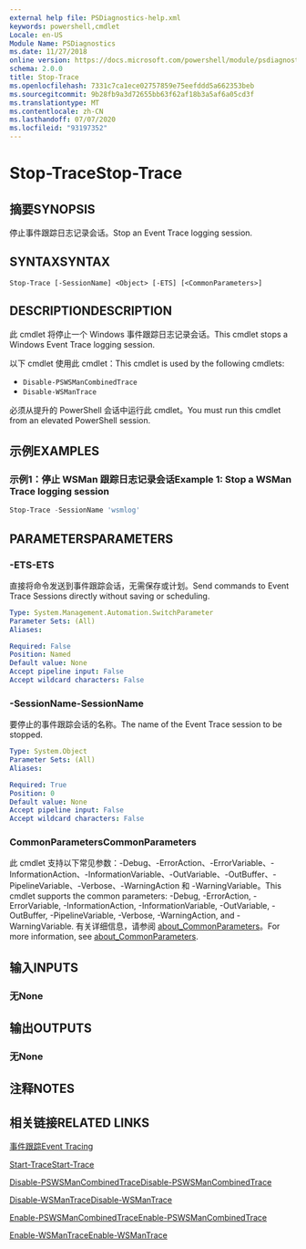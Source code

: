 ```yaml
---
external help file: PSDiagnostics-help.xml
keywords: powershell,cmdlet
Locale: en-US
Module Name: PSDiagnostics
ms.date: 11/27/2018
online version: https://docs.microsoft.com/powershell/module/psdiagnostics/stop-trace?view=powershell-7.1&WT.mc_id=ps-gethelp
schema: 2.0.0
title: Stop-Trace
ms.openlocfilehash: 7331c7ca1ece02757859e75eefddd5a662353beb
ms.sourcegitcommit: 9b28fb9a3d72655bb63f62af18b3a5af6a05cd3f
ms.translationtype: MT
ms.contentlocale: zh-CN
ms.lasthandoff: 07/07/2020
ms.locfileid: "93197352"
---
```

# <span data-ttu-id="15527-103">Stop-Trace</span><span class="sxs-lookup"><span data-stu-id="15527-103">Stop-Trace</span></span>

## <span data-ttu-id="15527-104">摘要</span><span class="sxs-lookup"><span data-stu-id="15527-104">SYNOPSIS</span></span>
<span data-ttu-id="15527-105">停止事件跟踪日志记录会话。</span><span class="sxs-lookup"><span data-stu-id="15527-105">Stop an Event Trace logging session.</span></span>

## <span data-ttu-id="15527-106">SYNTAX</span><span class="sxs-lookup"><span data-stu-id="15527-106">SYNTAX</span></span>

```
Stop-Trace [-SessionName] <Object> [-ETS] [<CommonParameters>]
```

## <span data-ttu-id="15527-107">DESCRIPTION</span><span class="sxs-lookup"><span data-stu-id="15527-107">DESCRIPTION</span></span>

<span data-ttu-id="15527-108">此 cmdlet 将停止一个 Windows 事件跟踪日志记录会话。</span><span class="sxs-lookup"><span data-stu-id="15527-108">This cmdlet stops a Windows Event Trace logging session.</span></span>

<span data-ttu-id="15527-109">以下 cmdlet 使用此 cmdlet：</span><span class="sxs-lookup"><span data-stu-id="15527-109">This cmdlet is used by the following cmdlets:</span></span>

- `Disable-PSWSManCombinedTrace`
- `Disable-WSManTrace`

<span data-ttu-id="15527-110">必须从提升的 PowerShell 会话中运行此 cmdlet。</span><span class="sxs-lookup"><span data-stu-id="15527-110">You must run this cmdlet from an elevated PowerShell session.</span></span>

## <span data-ttu-id="15527-111">示例</span><span class="sxs-lookup"><span data-stu-id="15527-111">EXAMPLES</span></span>

### <span data-ttu-id="15527-112">示例1：停止 WSMan 跟踪日志记录会话</span><span class="sxs-lookup"><span data-stu-id="15527-112">Example 1: Stop a WSMan Trace logging session</span></span>

```powershell
Stop-Trace -SessionName 'wsmlog'
```

## <span data-ttu-id="15527-113">PARAMETERS</span><span class="sxs-lookup"><span data-stu-id="15527-113">PARAMETERS</span></span>

### <span data-ttu-id="15527-114">-ETS</span><span class="sxs-lookup"><span data-stu-id="15527-114">-ETS</span></span>
<span data-ttu-id="15527-115">直接将命令发送到事件跟踪会话，无需保存或计划。</span><span class="sxs-lookup"><span data-stu-id="15527-115">Send commands to Event Trace Sessions directly without saving or scheduling.</span></span>

```yaml
Type: System.Management.Automation.SwitchParameter
Parameter Sets: (All)
Aliases:

Required: False
Position: Named
Default value: None
Accept pipeline input: False
Accept wildcard characters: False
```

### <span data-ttu-id="15527-116">-SessionName</span><span class="sxs-lookup"><span data-stu-id="15527-116">-SessionName</span></span>
<span data-ttu-id="15527-117">要停止的事件跟踪会话的名称。</span><span class="sxs-lookup"><span data-stu-id="15527-117">The name of the Event Trace session to be stopped.</span></span>

```yaml
Type: System.Object
Parameter Sets: (All)
Aliases:

Required: True
Position: 0
Default value: None
Accept pipeline input: False
Accept wildcard characters: False
```

### <span data-ttu-id="15527-118">CommonParameters</span><span class="sxs-lookup"><span data-stu-id="15527-118">CommonParameters</span></span>
<span data-ttu-id="15527-119">此 cmdlet 支持以下常见参数：-Debug、-ErrorAction、-ErrorVariable、-InformationAction、-InformationVariable、-OutVariable、-OutBuffer、-PipelineVariable、-Verbose、-WarningAction 和 -WarningVariable。</span><span class="sxs-lookup"><span data-stu-id="15527-119">This cmdlet supports the common parameters: -Debug, -ErrorAction, -ErrorVariable, -InformationAction, -InformationVariable, -OutVariable, -OutBuffer, -PipelineVariable, -Verbose, -WarningAction, and -WarningVariable.</span></span> <span data-ttu-id="15527-120">有关详细信息，请参阅 [about_CommonParameters](https://go.microsoft.com/fwlink/?LinkID=113216)。</span><span class="sxs-lookup"><span data-stu-id="15527-120">For more information, see [about_CommonParameters](https://go.microsoft.com/fwlink/?LinkID=113216).</span></span>

## <span data-ttu-id="15527-121">输入</span><span class="sxs-lookup"><span data-stu-id="15527-121">INPUTS</span></span>

### <span data-ttu-id="15527-122">无</span><span class="sxs-lookup"><span data-stu-id="15527-122">None</span></span>

## <span data-ttu-id="15527-123">输出</span><span class="sxs-lookup"><span data-stu-id="15527-123">OUTPUTS</span></span>

### <span data-ttu-id="15527-124">无</span><span class="sxs-lookup"><span data-stu-id="15527-124">None</span></span>

## <span data-ttu-id="15527-125">注释</span><span class="sxs-lookup"><span data-stu-id="15527-125">NOTES</span></span>

## <span data-ttu-id="15527-126">相关链接</span><span class="sxs-lookup"><span data-stu-id="15527-126">RELATED LINKS</span></span>

[<span data-ttu-id="15527-127">事件跟踪</span><span class="sxs-lookup"><span data-stu-id="15527-127">Event Tracing</span></span>](/windows/desktop/ETW/event-tracing-portal)

[<span data-ttu-id="15527-128">Start-Trace</span><span class="sxs-lookup"><span data-stu-id="15527-128">Start-Trace</span></span>](start-trace.md)

[<span data-ttu-id="15527-129">Disable-PSWSManCombinedTrace</span><span class="sxs-lookup"><span data-stu-id="15527-129">Disable-PSWSManCombinedTrace</span></span>](Disable-PSWSManCombinedTrace.md)

[<span data-ttu-id="15527-130">Disable-WSManTrace</span><span class="sxs-lookup"><span data-stu-id="15527-130">Disable-WSManTrace</span></span>](Disable-WSManTrace.md)

[<span data-ttu-id="15527-131">Enable-PSWSManCombinedTrace</span><span class="sxs-lookup"><span data-stu-id="15527-131">Enable-PSWSManCombinedTrace</span></span>](Enable-PSWSManCombinedTrace.md)

[<span data-ttu-id="15527-132">Enable-WSManTrace</span><span class="sxs-lookup"><span data-stu-id="15527-132">Enable-WSManTrace</span></span>](Enable-WSManTrace.md)

